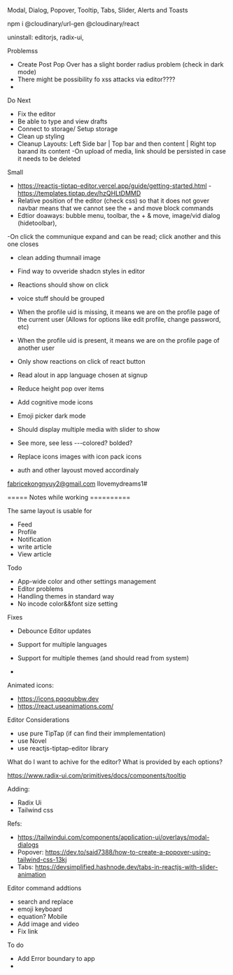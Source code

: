 Modal, Dialog, Popover, Tooltip, Tabs, Slider,
Alerts and Toasts

npm i @cloudinary/url-gen @cloudinary/react

uninstall: editorjs, radix-ui,

Problemss

- Create Post Pop Over has a slight border radius problem (check in dark mode)
- There might be possibility fo xss attacks via editor????
-

Do Next

- Fix the editor
- Be able to type and view drafts
- Connect to storage/ Setup storage
- Clean up styling
- Cleanup Layouts: Left Side bar | Top bar and then content | Right top barand its content
  -On upload of media, link should be persisted in case it needs to be deleted

Small

- https://reactjs-tiptap-editor.vercel.app/guide/getting-started.html -https://templates.tiptap.dev/hzQHLtDMMD
- Relative position of the editor (check css) so that it does not gover navbar means that we cannot see the + and move block commands
- Edtior doaways: bubble menu, toolbar, the + & move, image/vid dialog (hidetoolbar),

-On click the communique expand and can be read; click another and this one closes

- clean adding thumnail image

- Find way to ovveride shadcn styles in editor
- Reactions should show on click
- voice stuff should be grouped
- When the profile uid is missing, it means we are on the profile page of the current user
  (Allows for options like edit profile, change password, etc)
- When the profile uid is present, it means we are on the profile page of another user

- Only show reactions on click of react button
- Read alout in app language chosen at signup
- Reduce height pop over items
- Add cognitive mode icons
- Emoji picker dark mode
- Should display multiple media with slider to show
- See more, see less ---colored? bolded?
- Replace icons images with icon pack icons
- auth and other layoust moved accordinaly

fabricekongnyuy2@gmail.com
Ilovemydreams1#

===== Notes while working ==========

The same layout is usable for

- Feed
- Profile
- Notification
- write article
- View article

Todo

- App-wide color and other settings management
- Editor problems
- Handling themes in standard way
- No incode color&&font size setting

Fixes

- Debounce Editor updates
- Support for multiple languages
- Support for multiple themes (and should read from system)

-

Animated icons:

- https://icons.pqoqubbw.dev
- https://react.useanimations.com/

Editor Considerations

- use pure TipTap (if can find their immplementation)
- use Novel
- use reactjs-tiptap-editor library

What do I want to achive for the editor?
What is provided by each options?

https://www.radix-ui.com/primitives/docs/components/tooltip

Adding:

- Radix Ui
- Tailwind css

Refs:

- https://tailwindui.com/components/application-ui/overlays/modal-dialogs
- Popover: https://dev.to/said7388/how-to-create-a-popover-using-tailwind-css-13kj
- Tabs: https://devsimplified.hashnode.dev/tabs-in-reactjs-with-slider-animation

Editor command addtions

- search and replace
- emoji keyboard
- equation?
  Mobile
- Add image and video
- Fix link

To do

- Add Error boundary to app
-
